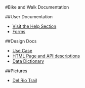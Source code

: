 #Bike and Walk Documentation

##User Documentation
* [Visit the Help Section](/help/)
* [Forms](forms/)

##Design Docs
* [Use Case](/docs/usecase/)
* [HTML Page and API descriptions](/docs/api/)
* [Data Dictionary](/docs/data/)

##Pictures
* [Del Rio Trail](/gallery/delriotrail/)
